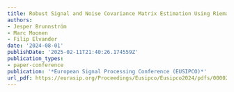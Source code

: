 ```yaml
---
title: Robust Signal and Noise Covariance Matrix Estimation Using Riemannian Optimization
authors:
- Jesper Brunnström
- Marc Moonen
- Filip Elvander
date: '2024-08-01'
publishDate: '2025-02-11T21:40:26.174559Z'
publication_types:
- paper-conference
publication: '*European Signal Processing Conference (EUSIPCO)*'
url_pdf: https://eurasip.org/Proceedings/Eusipco/Eusipco2024/pdfs/0000291.pdf
---
```

